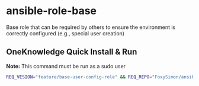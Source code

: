 # ansible-role-base
Base role that can be required by others to ensure the environment is correctly configured (e.g., special user creation)

## OneKnowledge Quick Install & Run
**Note:** This command must be run as a sudo user

```bash
REQ_VESION="feature/base-user-config-role" && REQ_REPO="FoxySimon/ansible-playbook-primary" && ROLE_VERSION="feature/base-user-config-role" && ROLE_REPO="FoxySimon/ansible-playbook-primary" && TMP_FILE=$(mktemp) && curl https://raw.githubusercontent.com/$REQ_REPO/refs/heads/$REQ_VESION/requirements.yaml -o $TMP_FILE.yaml && ansible-galaxy install -fr $TMP_FILE.yaml 2>&1 | tee >(logger -t ansible) && ansible-pull -U https://github.com/$ROLE_REPO -fC $ROLE_VERSION local.yml 2>&1 | tee >(logger -t ansible)
```
